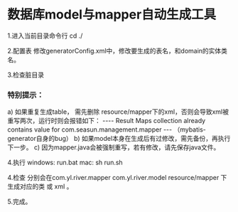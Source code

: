 # 数据库model与mapper自动生成工具

1.进入当前目录命令行
cd ./

2.配置表
修改generatorConfig.xml中，修改要生成的表名，和domain的实体类名。
<table tableName="yourNewTable" domainObjectName="yourNewTable"

3.检查脏目录
### 特别提示：
a) 如果重复生成table， 需先删除 resource/mapper下的xml，否则会导致xml被重写两次，运行时则会报错如下：
   ---- Result Maps collection already contains value for com.seasun.management.mapper ---
  （mybatis-generator自身的bug）
b) 如果model本身在生成后有过修改，需先备份，再执行下一步。
c) 因为mapper.java会被强制重写，若有修改，请先保存java文件。

4.执行
windows: run.bat
mac: sh run.sh  

4.检查
分别会在com.yl.river.mapper
       com.yl.river.model
       resource/mapper
下生成对应的类 或 xml 。

5.完成。
